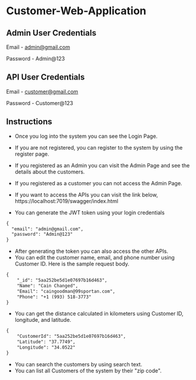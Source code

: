 # Customer-Web-Application

## Admin User Credentials
Email - admin@gmail.com

Password - Admin@123

## API User Credentials
Email - customer@gmail.com

Password - Customer@123

## Instructions
* Once you log into the system you can see the Login Page.
* If you are not registered, you can register to the system by using the register page.
* If you registered as an Admin you can visit the Admin Page and see the details about the customers.
* If you registered as a customer you can not access the Admin Page.
* If you want to access the APIs you can visit the link below,
    https://localhost:7019/swagger/index.html

* You can generate the JWT token using your login credentials
```markdown
{
  "email": "admin@gmail.com",
  "password": "Admin@123"
}
```
* After generating the token you can also access the other APIs.
* You can edit the customer name, email, and phone number using Customer ID. Here is the sample request body.
```markdown
{
    "_id": "5aa252be5d1e07697b16d463",
    "Name": "Cain Changed",
    "Email": "caingoodman@99sportan.com",
    "Phone": "+1 (993) 518-3773"
}
```
* You can get the distance calculated in kilometers using Customer ID, longitude, and latitude.
```markdown
{
    "CustomerId": "5aa252be5d1e07697b16d463",
    "Latitude": "37.7749",
    "Longitude": "34.0522"
}
```
* You can search the customers by using search text.
* You can list all Customers of the system by their "zip code".
